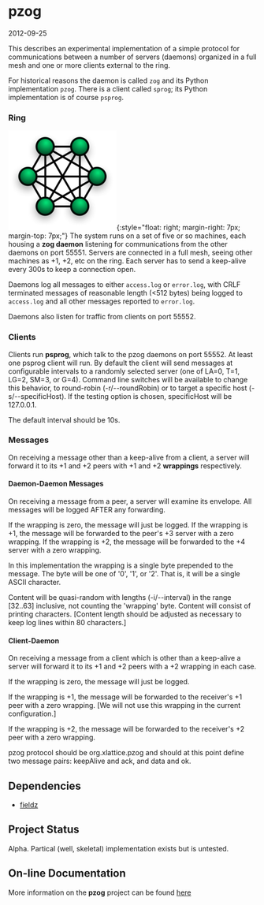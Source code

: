 # pzog

2012-09-25

This describes an experimental implementation of a simple protocol for
communications between a number of servers (daemons) organized in a full
mesh and one or more clients external to the ring.

For historical reasons the daemon is called `zog` and its Python
implementation `pzog`.  There is a client called `sprog`; its Python
implementation is of course `psprog`.

### Ring

![full mesh network](img/fullMesh.png){:style="float: right; margin-right: 7px; margin-top: 7px;"}
The system runs on a set of five or so machines, each housing a **zog daemon**
listening for communications from the other daemons on port 55551.
Servers are connected in a full mesh, seeing other machines as +1, +2,
etc on the ring.
Each server has to send a keep-alive every 300s to keep a connection open.

Daemons log all messages to either `access.log` or `error.log`, with
CRLF terminated messages of reasonable length (<512 bytes) being
logged to `access.log` and all other messages reported to `error.log`.

Daemons also listen for traffic from clients on port 55552.

### Clients

Clients run **psprog**, which talk to the pzog daemons on port 55552.
At least one psprog client will run. By default the
client will send messages at configurable intervals to a randomly selected
server (one of LA=0, T=1, LG=2, SM=3, or G=4).  Command line switches will
be available to change this behavior, to round-robin (-r/--roundRobin) or
to target a specific host (-s/--specificHost).  If the testing option
is chosen, specificHost will be 127.0.0.1.

The default interval should be 10s.

### Messages

On receiving a message other than a keep-alive from a client, a server will
forward it to its +1 and +2 peers with +1 and +2 **wrappings** respectively.

#### Daemon-Daemon Messages

On receiving a message from a peer, a server will examine its envelope.
All messages will be logged AFTER any forwarding.

If the wrapping is zero, the message will just be logged.  If the wrapping
is +1, the message will be forwarded to the peer's +3 server with a zero
wrapping.  If the wrapping is +2, the message will be forwarded to the
+4 server with a zero wrapping.

In this implementation the wrapping is a single byte prepended to the
message.  The byte will be one of '0', '1', or '2'.  That is, it will be
a single ASCII character.

Content will be quasi-random with lengths (-i/--interval) in the range
[32..63] inclusive, not counting the 'wrapping' byte.  Content will
consist of printing characters.  [Content length should be adjusted as
necessary to keep log lines within 80 characters.]

#### Client-Daemon

On receiving a message from a client which is other than a keep-alive
a server will forward it to its +1 and +2 peers with a +2 wrapping
in each case.

If the wrapping is zero, the message will just be logged.

If the wrapping is +1, the message will be forwarded to the receiver's
+1 peer with a zero wrapping.  [We will not use this wrapping in the
current configuration.]

If the wrapping is +2, the message will be forwarded to the
receiver's +2 peer with a zero wrapping.

pzog protocol should be org.xlattice.pzog and should at this point
define two message pairs: keepAlive and ack, and data and ok.

## Dependencies

* [fieldz](https://jddixon.github.io/fieldz)

## Project Status

Alpha.  Partical (well, skeletal) implementation exists but is untested.

## On-line Documentation

More information on the **pzog** project can be found
[here](https://jddixon.github.io/pzog)
